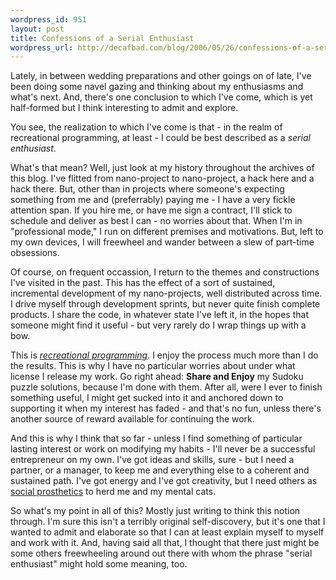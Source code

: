 ```yaml
--- 
wordpress_id: 951
layout: post
title: Confessions of a Serial Enthusiast
wordpress_url: http://decafbad.com/blog/2006/05/26/confessions-of-a-serial-enthusiast
---
```

 <p>Lately, in between wedding preparations and other goings on of late, I've been doing some navel gazing and thinking about my enthusiasms and what's next.  And, there's one conclusion to which I've come, which is yet half-formed but I think interesting to admit and explore.</p>
 <p>You see, the realization to which I've come is that - in the realm of recreational programming, at least - I could be best described as a <i>serial enthusiast</i>.</p>
 <p>What's that mean?  Well, just look at my history throughout the archives of this blog.  I've flitted from nano-project to nano-project, a hack here and a hack there.  But, other than in projects where someone's expecting something from me and (preferrably) paying me - I have a very fickle attention span.  If you hire me, or have me sign a contract, I'll stick to schedule and deliver as best I can - no worries about that.  When I'm in "professional mode," I run on different premises and motivations.  But, left to my own devices, I will freewheel and wander between a slew of part-time obsessions.</p>
 <p>Of course, on frequent occassion, I return to the themes and constructions I've visited in the past.  This has the effect of a sort of sustained, incremental development of my nano-projects, well distributed across time.  I drive myself through development sprints, but never quite finish complete products.  I share the code, in whatever state I've left it, in the hopes that someone might find it useful - but very rarely do I wrap things up with a bow.</p>
 <p>This is <a href="http://www.intertwingly.net/blog/2006/03/11/Recreational-Programming"><i>recreational programming</i></a>.  I enjoy the process much more than I do the results.  This is why I have no particular worries about under what license I release my work.  Go right ahead: <b>Share and Enjoy</b> my Sudoku puzzle solutions, because I'm done with them.  After all, were I ever to finish something useful, I might get sucked into it and anchored down to supporting it when my interest has faded - and that's no fun, unless there's another source of reward available for continuing the work.</p>
 <p>And this is why I think that so far - unless I find something of particular lasting interest or work on modifying my habits - I'll never be a successful entrepreneur on my own.  I've got ideas and skills, sure - but I need a partner, or a manager, to keep me and everything else to a coherent and sustained path.  I've got energy and I've got creativity, but I need others as <a href="http://www.abc.net.au/rn/science/mind/stories/s1391503.htm">social prosthetics</a> to herd me and my mental cats.</p>
 <p>So what's my point in all of this?  Mostly just writing to think this notion through.  I'm sure this isn't a terribly original self-discovery, but it's one that I wanted to admit and elaborate so that I can at least explain myself to myself and work with it.  And, having said all that, I thought that there just might be some others freewheeling around out there with whom the phrase "serial enthusiast" might hold some meaning, too.</p>
